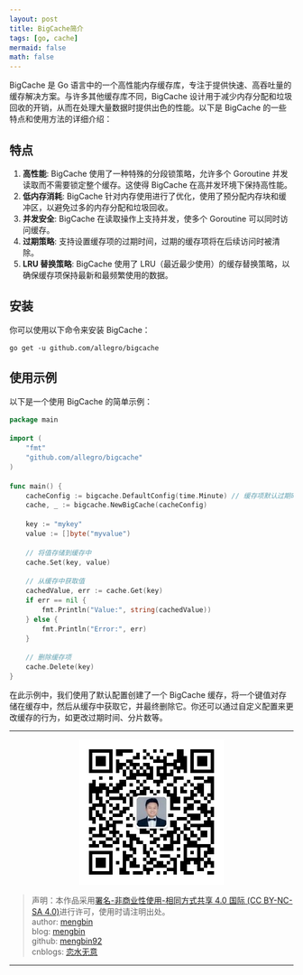 ```yaml
---
layout: post
title: BigCache简介
tags: [go, cache]
mermaid: false
math: false
---  
```


BigCache 是 Go 语言中的一个高性能内存缓存库，专注于提供快速、高吞吐量的缓存解决方案。与许多其他缓存库不同，BigCache 设计用于减少内存分配和垃圾回收的开销，从而在处理大量数据时提供出色的性能。以下是 BigCache 的一些特点和使用方法的详细介绍：

## 特点

1. **高性能**: BigCache 使用了一种特殊的分段锁策略，允许多个 Goroutine 并发读取而不需要锁定整个缓存。这使得 BigCache 在高并发环境下保持高性能。
2. **低内存消耗**: BigCache 针对内存使用进行了优化，使用了预分配内存块和缓冲区，以避免过多的内存分配和垃圾回收。
3. **并发安全**: BigCache 在读取操作上支持并发，使多个 Goroutine 可以同时访问缓存。
4. **过期策略**: 支持设置缓存项的过期时间，过期的缓存项将在后续访问时被清除。
5. **LRU 替换策略**: BigCache 使用了 LRU（最近最少使用）的缓存替换策略，以确保缓存项保持最新和最频繁使用的数据。

## 安装

你可以使用以下命令来安装 BigCache：

```shell
go get -u github.com/allegro/bigcache
```

## 使用示例

以下是一个使用 BigCache 的简单示例：

```go
package main

import (
    "fmt"
    "github.com/allegro/bigcache"
)

func main() {
    cacheConfig := bigcache.DefaultConfig(time.Minute) // 缓存项默认过期时间为1分钟
    cache, _ := bigcache.NewBigCache(cacheConfig)

    key := "mykey"
    value := []byte("myvalue")

    // 将值存储到缓存中
    cache.Set(key, value)

    // 从缓存中获取值
    cachedValue, err := cache.Get(key)
    if err == nil {
        fmt.Println("Value:", string(cachedValue))
    } else {
        fmt.Println("Error:", err)
    }

    // 删除缓存项
    cache.Delete(key)
}
```

在此示例中，我们使用了默认配置创建了一个 BigCache 缓存，将一个键值对存储在缓存中，然后从缓存中获取它，并最终删除它。你还可以通过自定义配置来更改缓存的行为，如更改过期时间、分片数等。

---

<div align="center">
  <img src="../img/qrcode_wechat.jpg" alt="孟斯特">
</div>

> 声明：本作品采用[署名-非商业性使用-相同方式共享 4.0 国际 (CC BY-NC-SA 4.0)](https://creativecommons.org/licenses/by-nc-sa/4.0/deed.zh)进行许可，使用时请注明出处。  
> author: [mengbin](mengbin1992@outlook.com)  
> blog: [mengbin](https://mengbin.top)  
> github: [mengbin92](https://mengbin92.github.io/)  
> cnblogs: [恋水无意](https://www.cnblogs.com/lianshuiwuyi/)  

---
